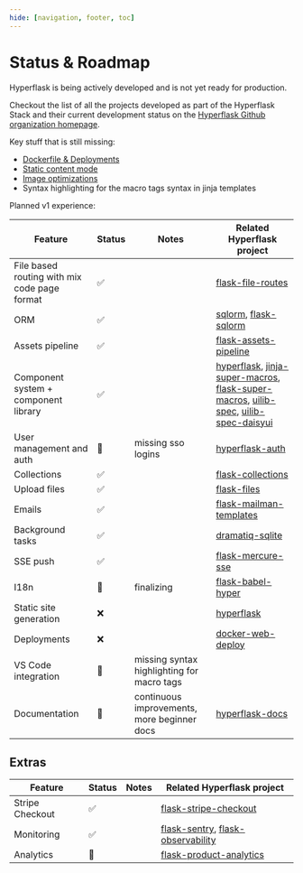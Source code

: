 ```yaml
---
hide: [navigation, footer, toc]
---
```

# Status & Roadmap

Hyperflask is being actively developed and is not yet ready for production.

Checkout the list of all the projects developed as part of the Hyperflask Stack and their current development status on the [Hyperflask Github organization homepage](https://github.com/hyperflask).

Key stuff that is still missing:

- [Dockerfile & Deployments](/guides/deploy/)
- [Static content mode](/guides/static/)
- [Image optimizations](/guides/assets/#optimized-images)
- Syntax highlighting for the macro tags syntax in jinja templates

Planned v1 experience:

| Feature | Status | Notes | Related Hyperflask project |
| --- | --- | --- | --- |
| File based routing with mix code page format | ✅ |  | [flask-file-routes](https://github.com/hyperflask/flask-file-routes)
| ORM | ✅ | | [sqlorm](https://github.com/hyperflask/sqlorm), [flask-sqlorm](https://github.com/hyperflask/flask-sqlorm)
| Assets pipeline | ✅ | | [flask-assets-pipeline](https://github.com/hyperflask/flask-assets-pipeline)
| Component system + component library | ✅ | | [hyperflask](https://github.com/hyperflask/hyperflask), [jinja-super-macros](https://github.com/hyperflask/jinja-super-macros), [flask-super-macros](https://github.com/hyperflask/flask-super-macros), [uilib-spec](https://github.com/hyperflask/uilib-spec), [uilib-spec-daisyui](https://github.com/hyperflask/uilib-spec-daisyui)
| User management and auth | 🚧 | missing sso logins | [hyperflask-auth](https://github.com/hyperflask/hyperflask-auth)
| Collections | ✅ |  | [flask-collections](https://github.com/hyperflask/flask-collections)
| Upload files | ✅ | | [flask-files](https://github.com/hyperflask/flask-files)
| Emails | ✅ | | [flask-mailman-templates](https://github.com/hyperflask/flask-mailman-templates)
| Background tasks | ✅ | | [dramatiq-sqlite](https://github.com/hyperflask/dramatiq-sqlite)
| SSE push | ✅ | | [flask-mercure-sse](https://github.com/hyperflask/flask-mercure-sse)
| I18n | 🚧 | finalizing | [flask-babel-hyper](https://github.com/hyperflask/flask-babel-hyper)
| Static site generation | ❌ | | [hyperflask](https://github.com/hyperflask/hyperflask)
| Deployments | ❌ | | [docker-web-deploy](https://github.com/hyperflask/docker-web-deploy)
| VS Code integration | 🚧 | missing syntax highlighting for macro tags | 
| Documentation | 🚧 | continuous improvements, more beginner docs | [hyperflask-docs](https://github.com/hyperflask/hyperflask-docs)

## Extras

| Feature | Status | Notes | Related Hyperflask project |
| --- | --- | --- | --- |
| Stripe Checkout | ✅ | | [flask-stripe-checkout](https://github.com/hyperflask/flask-stripe-checkout)
| Monitoring | ✅ | | [flask-sentry](https://github.com/hyperflask/flask-sentry), [flask-observability](https://github.com/hyperflask/flask-observability)
| Analytics | 🚧 | | [flask-product-analytics](https://github.com/hyperflask/flask-product-analytics)